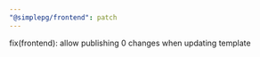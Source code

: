```yaml
---
"@simplepg/frontend": patch
---
```


fix(frontend): allow publishing 0 changes when updating template
